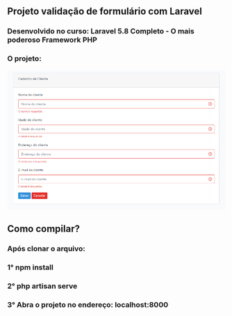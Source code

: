 ## Projeto validação de formulário com Laravel

### Desenvolvido no curso: Laravel 5.8 Completo - O mais poderoso Framework PHP

### O projeto:

![Alt text](public/images/validacao.png?raw=true "Validação de Formulário")

## Como compilar?

### Após clonar o arquivo:

### 1° npm install

### 2° php artisan serve

### 3° Abra o projeto no endereço: localhost:8000
